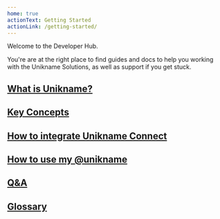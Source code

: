 ```yaml
---
home: true
actionText: Getting Started
actionLink: /getting-started/
---
```


Welcome to the <unikname/> Developer Hub.

You're are at the right place to find guides and docs to help you working with the Unikname Solutions, as well as support if you get stuck.

## [What is Unikname?](/introduction)

## [Key Concepts](/key-concepts)

## [How to integrate Unikname Connect](/unikname-connect) 

## [How to use my @unikname](/my-unikname) 

## [Q&A](/support/qna)

## [Glossary](/support/glossary)
